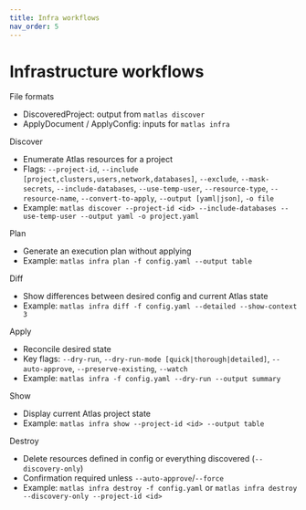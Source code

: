 ```yaml
---
title: Infra workflows
nav_order: 5
---
```


# Infrastructure workflows

File formats
- DiscoveredProject: output from `matlas discover`
- ApplyDocument / ApplyConfig: inputs for `matlas infra`

Discover
- Enumerate Atlas resources for a project
- Flags: `--project-id`, `--include [project,clusters,users,network,databases]`, `--exclude`, `--mask-secrets`, `--include-databases`, `--use-temp-user`, `--resource-type`, `--resource-name`, `--convert-to-apply`, `--output [yaml|json]`, `-o file`
- Example: `matlas discover --project-id <id> --include-databases --use-temp-user --output yaml -o project.yaml`

Plan
- Generate an execution plan without applying
- Example: `matlas infra plan -f config.yaml --output table`

Diff
- Show differences between desired config and current Atlas state
- Example: `matlas infra diff -f config.yaml --detailed --show-context 3`

Apply
- Reconcile desired state
- Key flags: `--dry-run`, `--dry-run-mode [quick|thorough|detailed]`, `--auto-approve`, `--preserve-existing`, `--watch`
- Example: `matlas infra -f config.yaml --dry-run --output summary`

Show
- Display current Atlas project state
- Example: `matlas infra show --project-id <id> --output table`

Destroy
- Delete resources defined in config or everything discovered (`--discovery-only`)
- Confirmation required unless `--auto-approve`/`--force`
- Example: `matlas infra destroy -f config.yaml` or `matlas infra destroy --discovery-only --project-id <id>`

